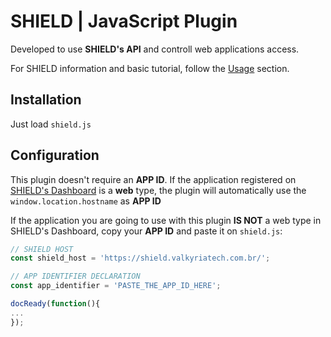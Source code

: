 # SHIELD | JavaScript Plugin

Developed to use **SHIELD's API** and controll web applications access.

For SHIELD information and basic tutorial, follow the [Usage](https://shield.valkyriatech.com.br/#usage) section.

## Installation

Just load <code>shield.js</code>

## Configuration

This plugin doesn't require an **APP ID**. If the application registered on [SHIELD's Dashboard](https://shield.valkyriatech.com.br/app) is a **web** type, the plugin will automatically use the <code>window.location.hostname</code> as **APP ID**

If the application you are going to use with this plugin **IS NOT** a web type in SHIELD's Dashboard, copy your **APP ID** and paste it on <code>shield.js</code>:

```javascript
// SHIELD HOST
const shield_host = 'https://shield.valkyriatech.com.br/';

// APP IDENTIFIER DECLARATION
const app_identifier = 'PASTE_THE_APP_ID_HERE';

docReady(function(){
...
});
```
